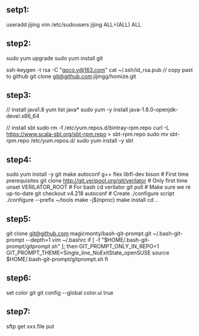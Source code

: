 ## setp1:
useradd jijing
vim /etc/sudousers
jijing ALL=(ALL)     ALL

## step2:
sudo yum upgrade
sudo yum install git

ssh-keygen -t rsa -C "goco.v@163.com"
cat ~/.ssh/id_rsa.pub
// copy past to github
git clone git@github.com:jijingg/homize.git

## step3:
// install java1.8
yum list java*
sudo yum -y install java-1.8.0-openjdk-devel.x86_64

// install sbt
sudo rm -f /etc/yum.repos.d/bintray-rpm.repo
curl -L https://www.scala-sbt.org/sbt-rpm.repo > sbt-rpm.repo
sudo mv sbt-rpm.repo /etc/yum.repos.d/
sudo yum install -y sbt

## step4:
sudo yum install -y git make autoconf g++ flex libfl-dev bison  # First time prerequisites
git clone http://git.veripool.org/git/verilator   # Only first time
unset VERILATOR_ROOT  # For bash
cd verilator
git pull        # Make sure we re up-to-date
git checkout v4.218
autoconf        # Create ./configure script
./configure --prefix ~/tools
make -j$(nproc)
make install
cd ..

## step5:
git clone git@github.com:magicmonty/bash-git-prompt.git ~/.bash-git-prompt --depth=1
vim ~/.bashrc
if [ -f "$HOME/.bash-git-prompt/gitprompt.sh" ]; then
    GIT_PROMPT_ONLY_IN_REPO=1
    GIT_PROMPT_THEME=Single_line_NoExitState_openSUSE
    source $HOME/.bash-git-prompt/gitprompt.sh
fi

## step6:
set color git
git config --global color.ui true


## step7:
sftp
get xxx.file
put
